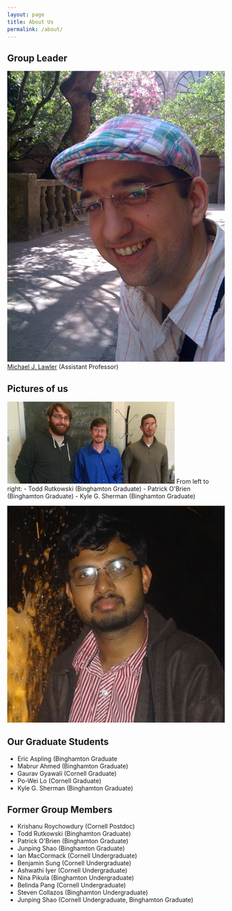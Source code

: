 ```yaml
---
layout: page
title: About Us
permalink: /about/
---
```


## Group Leader
![Michael J. Lawler](images/Michael_Lawler_in_Erice.jpg) <!-- height="240" width="180" -->
<a href="lawler.html">Michael J. Lawler</a> (Assistant Professor)<br>

## Pictures of us
<img src="/images/Lawler_Group_Graduate Students_Fall_2016.png" alt="Todd, Kyle and Pat in 2015" height = 190 width="388" />
From left to right:
- Todd Rutkowski (Binghamton Graduate)
- Patrick O'Brien (Binghamton Graduate)
- Kyle G. Sherman (Binghamton Graduate)

![Krishanu Roychowdhury in 2016](images/KrishanuRoyChowdury.jpg) <!-- height="190" width="189" -->

## Our Graduate Students
- Eric Aspling (Binghamton Graduate
- Mabrur Ahmed (Binghamton Graduate)
- Gaurav Gyawali (Cornell Graduate)
- Po-Wei Lo (Cornell Graduate)
- Kyle G. Sherman (Binghamton Graduate)


## Former Group Members
- Krishanu Roychowdury (Cornell Postdoc)
- Todd Rutkowski (Binghamton Graduate)
- Patrick O'Brien (Binghamton Graduate)
- Junping Shao (Binghamton Graduate)
- Ian MacCormack (Cornell Undergraduate)
- Benjamin Sung (Cornell Undergraduate)
- Ashwathi Iyer (Cornell Undergraduate)
- Nina Pikula (Binghamton Undergraduate)
- Belinda Pang (Cornell Undergraduate)
- Steven Collazos (Binghamton Undergraduate)
- Junping Shao (Cornell Undergraduate, Binghamton Graduate)
